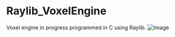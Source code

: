 # Raylib_VoxelEngine
Voxel engine in progress programmed in C using Raylib.
![Image](https://i.imgur.com/XyDTSOS.png)
